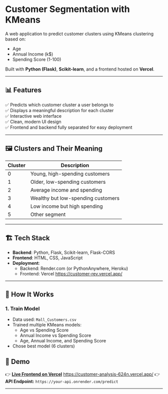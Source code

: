 # Customer Segmentation with KMeans

A web application to predict customer clusters using KMeans clustering based on:

- Age
- Annual Income (k$)
- Spending Score (1-100)

Built with **Python (Flask)**, **Scikit-learn**, and a frontend hosted on **Vercel**.

---


## 📊 Features

✅ Predicts which customer cluster a user belongs to  
✅ Displays a meaningful description for each cluster  
✅ Interactive web interface  
✅ Clean, modern UI design  
✅ Frontend and backend fully separated for easy deployment

---

## 🖼️ Clusters and Their Meaning

| Cluster | Description |
|---------|-------------|
| 0 | Young, high-spending customers |
| 1 | Older, low-spending customers |
| 2 | Average income and spending |
| 3 | Wealthy but low-spending customers |
| 4 | Low income but high spending |
| 5 | Other segment |

---

## 🏗️ Tech Stack

- **Backend**: Python, Flask, Scikit-learn, Flask-CORS
- **Frontend**: HTML, CSS, JavaScript
- **Deployment**:
  - Backend: Render.com (or PythonAnywhere, Heroku)
  - Frontend: Vercel  https://customer-rev.vercel.app/

---

## 🔧 How It Works

### 1. Train Model

- Data used: `Mall_Customers.csv`
- Trained multiple KMeans models:
  - Age vs Spending Score
  - Annual Income vs Spending Score
  - Age, Annual Income, and Spending Score
- Chose best model (6 clusters)

## 🚀 Demo

👉 **[Live Frontend on Vercel]([[https://customer-analysis-624n.vercel.app/]](https://customer-analysis-624n.vercel.app/))**  https://customer-analysis-624n.vercel.app/
👉 **API Endpoint:** `https://your-api.onrender.com/predict`

---
